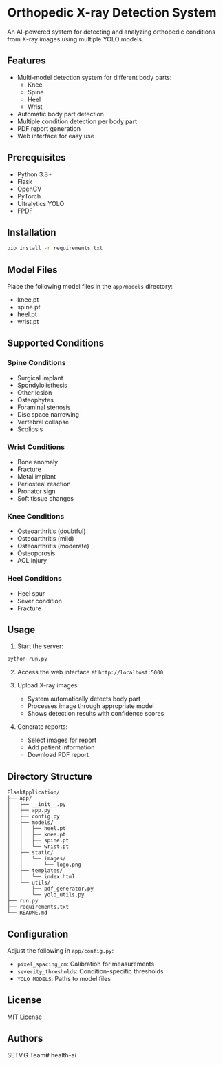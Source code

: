 # Orthopedic X-ray Detection System

An AI-powered system for detecting and analyzing orthopedic conditions from X-ray images using multiple YOLO models.

## Features

- Multi-model detection system for different body parts:
  - Knee
  - Spine
  - Heel
  - Wrist
- Automatic body part detection
- Multiple condition detection per body part
- PDF report generation
- Web interface for easy use

## Prerequisites

- Python 3.8+
- Flask
- OpenCV
- PyTorch
- Ultralytics YOLO
- FPDF

## Installation

```bash
pip install -r requirements.txt
```

## Model Files

Place the following model files in the `app/models` directory:
- knee.pt
- spine.pt
- heel.pt
- wrist.pt

## Supported Conditions

### Spine Conditions
- Surgical implant
- Spondylolisthesis
- Other lesion
- Osteophytes
- Foraminal stenosis
- Disc space narrowing
- Vertebral collapse
- Scoliosis

### Wrist Conditions
- Bone anomaly
- Fracture
- Metal implant
- Periosteal reaction
- Pronator sign
- Soft tissue changes

### Knee Conditions
- Osteoarthritis (doubtful)
- Osteoarthritis (mild)
- Osteoarthritis (moderate)
- Osteoporosis
- ACL injury

### Heel Conditions
- Heel spur
- Sever condition
- Fracture

## Usage

1. Start the server:
```bash
python run.py
```

2. Access the web interface at `http://localhost:5000`

3. Upload X-ray images:
   - System automatically detects body part
   - Processes image through appropriate model
   - Shows detection results with confidence scores

4. Generate reports:
   - Select images for report
   - Add patient information
   - Download PDF report

## Directory Structure

```
FlaskApplication/
├── app/
│   ├── __init__.py
│   ├── app.py
│   ├── config.py
│   ├── models/
│   │   ├── heel.pt
│   │   ├── knee.pt
│   │   ├── spine.pt
│   │   └── wrist.pt
│   ├── static/
│   │   └── images/
│   │       └── logo.png
│   ├── templates/
│   │   └── index.html
│   └── utils/
│       ├── pdf_generator.py
│       └── yolo_utils.py
├── run.py
├── requirements.txt
└── README.md
```

## Configuration

Adjust the following in `app/config.py`:
- `pixel_spacing_cm`: Calibration for measurements
- `severity_thresholds`: Condition-specific thresholds
- `YOLO_MODELS`: Paths to model files

## License

MIT License

## Authors

SETV.G Team# health-ai
